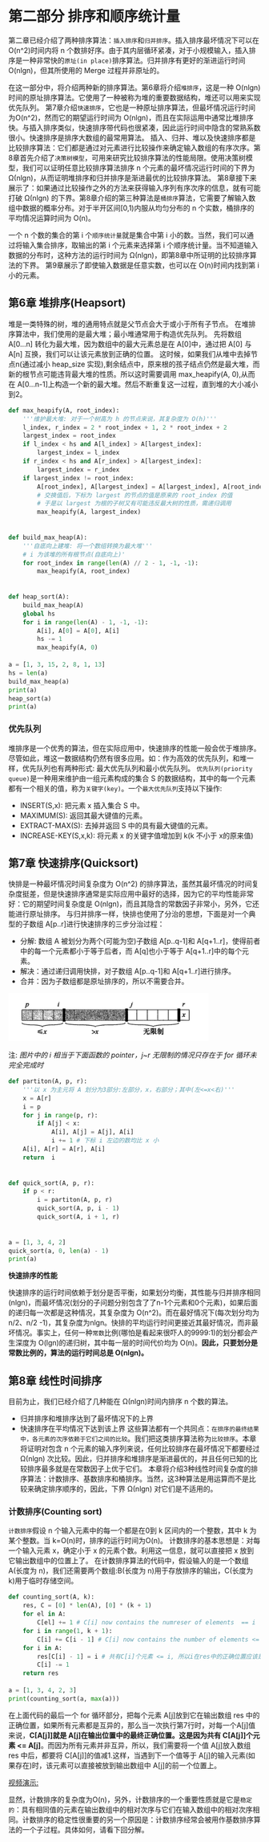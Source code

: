 # 第二部分 排序和顺序统计量

第二章已经介绍了两种排序算法：`插入排序`和`归并排序`。插入排序最坏情况下可以在 O(n^2)时间内将 n 个数排好序。由于其内层循环紧凑，对于小规模输入，插入排序是一种非常快的`原址(in place)`排序算法。归并排序有更好的渐进运行时间O(nlgn)，但其所使用的 Merge 过程并非原址的。



在这一部分中，将介绍两种新的排序算法。第6章将介绍`堆排序`，这是一种 O(nlgn)时间的原址排序算法。它使用了一种被称为堆的重要数据结构，堆还可以用来实现优先队列。
第7章介绍`快速排序`，它也是一种原址排序算法，但最坏情况运行时间为O(n^2)，然而它的期望运行时间为 O(nlgn)，而且在实际运用中通常比堆排序快。与插入排序类似，快速排序带代码也很紧凑，因此运行时间中隐含的常熟系数很小。快速排序是排序大数组的最常用算法。
插入、归并、堆以及快速排序都是比较排序算法：它们都是通过对元素进行比较操作来确定输入数组的有序次序。第8章首先介绍了`决策树模型`，可用来研究比较排序算法的性能局限。使用决策树模型，我们可以证明任意比较排序算法排序 n 个元素的最坏情况运行时间的下界为 Ω(nlgn)，从而证明堆排序和归并排序是渐进最优的比较排序算法。
第8章接下来展示了：如果通过比较操作之外的方法来获得输入序列有序次序的信息，就有可能打破 Ω(nlgn) 的下界。第8章介绍的第三种算法是`桶排序`算法，它需要了解输入数组中数据的概率分布。对于半开区间[0,1)内服从均匀分布的 n 个实数，桶排序的平均情况运算时间为 O(n)。

一个 n 个数的集合的第 i 个`顺序统计量`就是集合中第 i 小的数。当然，我们可以通过将输入集合排序，取输出的第 i 个元素来选择第 i 个顺序统计量。当不知道输入数据的分布时，这种方法的运行时间为 Ω(nlgn)，即第8章中所证明的比较排序算法的下界。
第9章展示了即使输入数据是任意实数，也可以在 O(n)时间内找到第 i 小的元素。



## 第6章 堆排序(Heapsort)
堆是一类特殊的树，堆的通用特点就是父节点会大于或小于所有子节点。
在堆排序算法中，我们使用的是最大堆；最小堆通常用于构造优先队列。
先将数组 A[0...n] 转化为最大堆，因为数组中的最大元素总是在 A[0]中，通过把 A[0] 与 A[n] 互换，我们可以让该元素放到正确的位置。 这时候，如果我们从堆中去掉节点n(通过减小 heap_size 实现),剩余结点中，原来根的孩子结点仍然是最大堆，而新的根节点可能违背最大堆的性质。所以这时需要调用 max_heapify(A, 0),从而在 A[0...n-1]上构造一个新的最大堆。然后不断重复这一过程，直到堆的大小减小到2。

```Python
def max_heapify(A, root_index):
    '''维护最大堆: 对于一个树高为 h 的节点来说，其复杂度为 O(h)'''
    l_index, r_index = 2 * root_index + 1, 2 * root_index + 2
    largest_index = root_index
    if l_index < hs and A[l_index] > A[largest_index]:
        largest_index = l_index
    if r_index < hs and A[r_index] > A[largest_index]:
        largest_index = r_index
    if largest_index != root_index:
        A[root_index], A[largest_index] = A[largest_index], A[root_index]
        # 交换值后，下标为 largest 的节点的值是原来的 root_index 的值
        # 于是以 largest 为根的子树又有可能违反最大树的性质，需递归调用
        max_heapify(A, largest_index)


def build_max_heap(A):
    '''自底向上建堆: 将一个数组转换为最大堆'''
    # i 为该堆的所有根节点(自底向上)'
    for root_index in range(len(A) // 2 - 1, -1, -1):
        max_heapify(A, root_index)


def heap_sort(A):
    build_max_heap(A)
    global hs
    for i in range(len(A) - 1, -1, -1):
        A[i], A[0] = A[0], A[i]
        hs -= 1
        max_heapify(A, 0)

a = [1, 3, 15, 2, 8, 1, 13]
hs = len(a)
build_max_heap(a)
print(a)
heap_sort(a)
print(a)
```

### 优先队列
堆排序是一个优秀的算法，但在实际应用中，快速排序的性能一般会优于堆排序。尽管如此，堆这一数据结构仍然有很多应用。如：作为高效的优先队列，和堆一样，优先队列也有两种形式: 最大优先队列和最小优先队列。
`优先队列(priority queue)`是一种用来维护由一组元素构成的集合 S 的数据结构，其中的每一个元素都有一个相关的值，称为`关键字(key)`。一个`最大优先队列`支持以下操作:
* INSERT(S,x): 把元素 x 插入集合 S 中。
* MAXIMUM(S): 返回其最大键值的元素。
* EXTRACT-MAX(S): 去掉并返回 S 中的具有最大键值的元素。
* INCREASE-KEY(S,x,k): 将元素 x 的关键字值增加到 k(k 不小于 x的原来值)



## 第7章 快速排序(Quicksort)

快排是一种最坏情况时间复杂度为 O(n^2) 的排序算法，虽然其最坏情况的时间复杂度挺差，但是快速排序通常是实际应用中最好的选择，因为它的平均性能非常好：它的期望时间复杂度是 O(nlgn)，而且其隐含的常数因子非常小，另外，它还能进行原址排序。
与归并排序一样，快排也使用了分治的思想，下面是对一个典型的子数组 A[p..r]进行快速排序的三步分治过程：
* 分解: 数组 A 被划分为两个(可能为空)子数组 A[p..q-1]和 A[q+1..r]，使得前者中的每一个元素都小于等于后者，而 A[q]也小于等于 A[q+1..r]中的每个元素。
* 解决：通过递归调用快排，对子数组 A[p..q-1]和 A[q+1..r]进行排序。
* 合并：因为子数组都是原址排序的，所以不需要合并。

<img src='./figure/quick_sort.png'  width='400' />

注: *图片中的 i 相当于下面函数的 pointer，j~r 无限制的情况只存在于 for 循环未完全完成时*



```Python
def partiton(A, p, r):
    '''以 x 为主元将 A 划分为3部分:左部分，x，右部分；其中(左<=x<右)'''
    x = A[r]
    i = p
    for j in range(p, r):
        if A[j] < x:
            A[i], A[j] = A[j], A[i]
            i += 1 # 下标 i 左边的数均比 x 小
    A[i], A[r] = A[r], A[i]
    return  i


def quick_sort(A, p, r):
    if p < r:
        i = partiton(A, p, r)
        quick_sort(A, p, i - 1)
        quick_sort(A, i + 1, r)


a = [1, 3, 4, 2]
quick_sort(a, 0, len(a) - 1)
print(a)
```
**快速排序的性能**

快速排序的运行时间依赖于划分是否平衡，如果划分均衡，其性能与归并排序相同(nlgn)，而最坏情况(划分的子问题分别包含了了n-1个元素和0个元素)，如果后面的递归每一次都是这种情况，其复杂度为 O(n^2)。而在最好情况下(每次划分均为 n/2、n/2 -1)，其复杂度为nlgn。快排的平均运行时间更接近其最好情况，而非最坏情况。事实上，任何一种`常数`比例(哪怕是看起来很吓人的9999:1)的划分都会产生深度为 O(lgn)的递归树，其中每一层的时间代价均为 O(n)。**因此，只要划分是常数比例的，算法的运行时间总是 O(nlgn)。**



## 第8章 线性时间排序
目前为止，我们已经介绍了几种能在 Ω(nlgn)时间内排序 n 个数的算法。
* 归并排序和堆排序达到了最坏情况下的上界
* 快速排序在平均情况下达到该上界
这些算法都有一个共同点：`在排序的最终结果中，各元素的次序依赖于它们之间的比较`。我们把这类排序算法称为`比较排序`。本章将证明对包含 n 个元素的输入序列来说，任何比较排序在最坏情况下都要经过 Ω(nlgn) 次比较。因此，归并排序和堆排序是渐进最优的，并且任何已知的比较排序最多就是在常数因子上优于它们。
本章将介绍3种线性时间复杂度的排序算法：计数排序、基数排序和桶排序。当然，这3种算法是用运算而不是比较来确定排序顺序的，因此，下界 Ω(nlgn) 对它们是不适用的。

### 计数排序(Counting sort)
`计数排序`假设 n 个输入元素中的每一个都是在0到 k 区间内的一个整数，其中 k 为某个整数。当 k=O(n)时，排序的运行时间为O(n)。
计数排序的基本思想是：对每一个输入元素 x，确定小于 x 的元素个数。利用这一信息，就可以直接把 x 放到它输出数组中的位置上了。
在计数排序算法的代码中，假设输入的是一个数组 A(长度为 n)，我们还需要两个数组:B(长度为 n)用于存放排序的输出，C(长度为 k)用于临时存储空间。

```Python
def counting_sort(A, k):
    res, C = [0] * len(A), [0] * (k + 1)
    for el in A:
        C[el] += 1 # C[i] now contains the numreser of elements  == i
    for i in range(1, k + 1):
        C[i] += C[i - 1] # C[i] now contains the number of elements <= i
    for i in A:
        res[C[i] - 1] = i # 共有C[i]个元素 <= i, 所以i在res中的正确位置应该是C[i] - 1
        C[i] -= 1
    return res

a = [1, 3, 4, 2, 3]
print(counting_sort(a, max(a)))
```
在上面代码的最后一个 for 循环部分，把每个元素 A[j]放到它在输出数组 res 中的正确位置，如果所有元素都是互异的，那么当一次执行第7行时，对每一个A[j]值来说，**C[A[j]]就是 A[j]在输出位置中的最终正确位置。这是因为共有 C[A[j]]个元素 <= A[j]**。而因为所有元素并非互异，所以，我们需要将一个值 A[j]放入数组 res 中后，都要将 C[A[j]]的值减1.这样，当遇到下一个值等于 A[j]的输入元素(如果存在)时，该元素可以直接被放到输出数组中 A[j]的前一个位置上。

[视频演示:](https://www.bilibili.com/video/av18980575?from=search&seid=7837536350646824612)

显然，计数排序的复杂度为O(n)，另外，计数排序的一个重要性质就是它是`稳定的`：具有相同值的元素在输出数组中的相对次序与它们在输入数组中的相对次序相同。计数排序的稳定性很重要的另一个原因是：计数排序经常会被用作基数排序算法的一个子过程。具体如何，请看下回分解。
